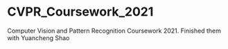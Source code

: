 # CVPR_Coursework_2021
Computer Vision and Pattern Recognition Coursework 2021. Finished them with Yuancheng Shao
